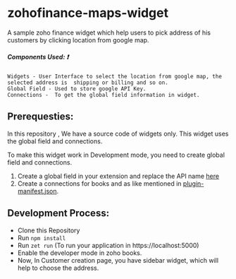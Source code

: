 # zohofinance-maps-widget

A sample zoho finance widget which help users to pick address of his customers by clicking location from google map.


##### Components Used: :exclamation:

    Widgets - User Interface to select the location from google map, the selected address is  shipping or billing and so on. 
    Global Field - Used to store google API Key.
    Connections -  To get the global field information in widget.


## Prerequesties:

In this repository , We have a source code of widgets only.
This widget uses the global field and connections.

To make this widget work in Development mode, you need to create global field and connections.
1. Create a global field in your extension and replace the API name [here](https://github.com/zoho/zohofinance-maps-widget/blob/5607442a85f6df22da94a9901c06c1fa8a10cabc/app/js/pick_address.js#L14)
2. Create a connections for books and as like mentioned in [plugin-manifest.json](https://github.com/zoho/zohofinance-maps-widget/blob/5607442a85f6df22da94a9901c06c1fa8a10cabc/plugin-manifest.json#L20).   
              
## Development Process:
* Clone this Repository
* Run `npm install` 
* Run `zet run` (To run your application in https://localhost:5000)
* Enable the developer mode in zoho books.
* Now, In Customer creation page, you have sidebar widget, which will help to choose the address.

